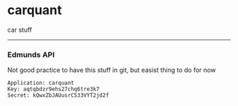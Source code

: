 carquant
========

car stuff

---

### Edmunds API

Not  good practice to have this stuff in git, but easist thing to do for now

    Application: carquant 
    Key: aqtqbdzr9ehs27chq6tre3k7 
    Secret: kQwxZbJAUusrC533VYT2jd2f
